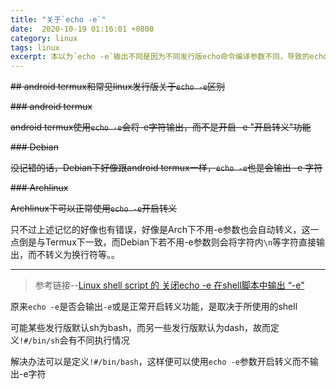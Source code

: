 ```yaml
---
title: "关于`echo -e`"
date:  2020-10-19 01:16:01 +0800
category: linux
tags: linux
excerpt: 本以为`echo -e`输出不同是因为不同发行版echo命令编译参数不同，导致的echo版本不同，后来才发现其实是与shell是用bash还是dash有关
---
```


~~## android termux和常见linux发行版关于`echo -e`区别~~

~~### android termux~~

~~android termux使用`echo -e`会将-e字符输出，而不是开启 -e "开启转义"功能~~

~~### Debian~~

~~没记错的话，Debian下好像跟android termux一样，`echo -e`也是会输出 -e 字符~~

~~### Archlinux~~

~~Archlinux下可以正常使用`echo -e`开启转义~~

只不过上述记忆的好像也有错误，好像是Arch下不用-e参数也会自动转义，这一点倒是与Termux下一致，而Debian下若不用-e参数则会将字符内`\n`等字符直接输出，而不转义为换行符等。。

---

>参考链接--[Linux shell script 的 关闭echo -e 在shell脚本中输出 “-e”](https://blog.csdn.net/liudsl/article/details/79213390)

原来`echo -e`是否会输出`-e`或是正常开启转义功能，是取决于所使用的shell

可能某些发行版默认sh为bash，而另一些发行版默认为dash，故而定义`!#/bin/sh`会有不同执行情况

解决办法可以是定义`!#/bin/bash`，这样便可以使用`echo -e`参数开启转义而不输出-e字符
